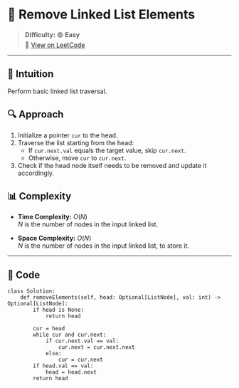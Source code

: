 
# 🧠 Remove Linked List Elements

> **Difficulty:** 🟢 **Easy**\
> 📎 [View on LeetCode](https://leetcode.com/problems/remove-linked-list-elements/description/)

---

## 📝 Intuition

Perform basic linked list traversal.

## 🔍 Approach

1. Initialize a pointer `cur` to the head.
2. Traverse the list starting from the head:
   - If `cur.next.val` equals the target value, skip `cur.next`.
   - Otherwise, move `cur` to `cur.next`.
3. Check if the head node itself needs to be removed and update it accordingly.

## 📊 Complexity

- **Time Complexity:** $O(N)$  
$N$ is the number of nodes in the input linked list.


- **Space Complexity:** $O(N)$  
$N$ is the number of nodes in the input linked list, to store it.

---

## 🧩 Code

```python3 []
class Solution:
    def removeElements(self, head: Optional[ListNode], val: int) -> Optional[ListNode]:
        if head is None:
            return head

        cur = head
        while cur and cur.next:
            if cur.next.val == val:
                cur.next = cur.next.next
            else:
                cur = cur.next
        if head.val == val:
            head = head.next
        return head
```

